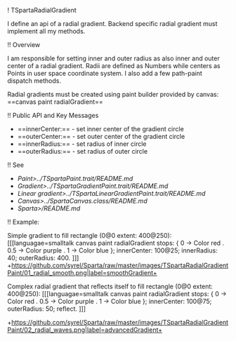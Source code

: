 ! TSpartaRadialGradient

I define an api of a radial gradient. Backend specific radial gradient must implement all my methods.

!! Overview

I am responsible for setting inner and outer radius as also inner and outer center of a radial gradient. Radii are defined as Numbers while centers as Points in user space coordinate system. I also add a few path-paint dispatch methods.

Radial gradients must be created using paint builder provided by canvas: ==canvas paint radialGradient==

!! Public API and Key Messages

- ==innerCenter:== - set inner center of the gradient circle
- ==outerCenter:== - set outer center of the gradient circle
- ==innerRadius:== - set radius of inner circle
- ==outerRadius:== - set radius of outer circle

!! See
- *Paint>../TSpartaPaint.trait/README.md*
- *Gradient>../TSpartaGradientPaint.trait/README.md*
- *Linear gradient>../TSpartaLinearGradientPaint.trait/README.md*
- *Canvas>../SpartaCanvas.class/README.md*
- *Sparta>/README.md*

!! Example:

Simple gradient to fill rectangle (0@0 extent: 400@250):
[[[languagae=smalltalk
canvas paint radialGradient
	stops: { 0 -> Color red  . 0.5 -> Color purple . 1 -> Color blue };
	innerCenter: 100@25;
	innerRadius: 40;
	outerRadius: 400.
]]]
+https://github.com/syrel/Sparta/raw/master/images/TSpartaRadialGradientPaint/01_radial_smooth.png|label=smoothGradient+

Complex radial gradient that reflects itself to fill rectangle (0@0 extent: 400@250):
[[[languagae=smalltalk
canvas paint radialGradient
	stops: { 0 -> Color red . 0.5 -> Color purple . 1 -> Color blue };
	innerCenter: 100@75;
	outerRadius: 50;
	reflect.
]]]

+https://github.com/syrel/Sparta/raw/master/images/TSpartaRadialGradientPaint/02_radial_waves.png|label=advancedGradient+
